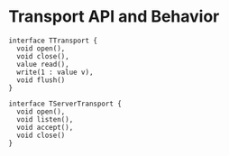 # Transport API and Behavior

```
interface TTransport {
  void open(),
  void close(),
  value read(),
  write(1 : value v),
  void flush()
}
```

```
interface TServerTransport {
  void open(),
  void listen(),
  void accept(),
  void close()
}
```
